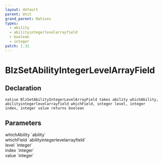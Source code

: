 ```yaml
---
layout: default
parent: Unit
grand_parent: Natives
types:
  - ability
  - abilityintegerlevelarrayfield
  - boolean
  - integer
patch: 1.31
---
```


# BlzSetAbilityIntegerLevelArrayField

## Declaration

```
native BlzSetAbilityIntegerLevelArrayField takes ability whichAbility, abilityintegerlevelarrayfield whichField, integer level, integer index, integer value returns boolean
```

## Parameters
<dl>
  <dt>whichAbility `ability`</dt>
  <dd></dd>

  <dt>whichField `abilityintegerlevelarrayfield`</dt>
  <dd></dd>

  <dt>level `integer`</dt>
  <dd></dd>

  <dt>index `integer`</dt>
  <dd></dd>

  <dt>value `integer`</dt>
  <dd></dd>
</dl>